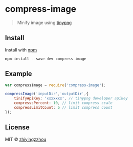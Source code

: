 # compress-image

> Minify image  using [tinypng](https://tinypng.com/)



## Install

Install with [npm](https://npmjs.org/package/compress-image)

```
npm install --save-dev compress-image
```


## Example

```js
var compressImage = require('compress-image');

compressImage('inputDir','outputDir',{
	tinifyApiKey: 'xxxxxxx', // tinypng developer apikey
	compresssPercent: 10, // limit compress scale
	compressLimitCount: 5 // limit compress count
});
```


## License

MIT © [zhiyingzzhou](https://github.com/zhiyingzzhou)
